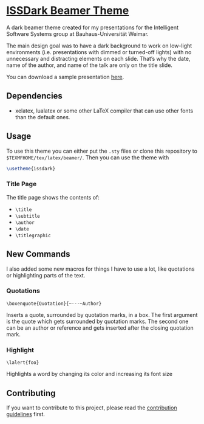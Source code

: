 # [ISSDark Beamer Theme](https://github.com/NicolaiRuckel/issdark-beamer-theme)
A dark beamer theme created for my presentations for the Intelligent Software
Systems group at Bauhaus-Universität Weimar.

The main design goal was to have a dark background to work on low-light
environments (i.e. presentations with dimmed or turned-off lights) with no
unnecessary and distracting elements on each slide. That’s why the date, name of
the author, and name of the talk are only on the title slide.

You can download a sample presentation
[here][sample presentation].

## Dependencies
* xelatex, lualatex or some other LaTeX compiler that can use other fonts than
  the default ones.

## Usage
To use this theme you can either put the `.sty` files or clone this repository to
`$TEXMFHOME/tex/latex/beamer/`. Then you can use the theme with

```tex
\usetheme{issdark}
```

### Title Page
The title page shows the contents of:

* `\title`
* `\subtitle`
* `\author`
* `\date`
* `\titlegraphic`

## New Commands
I also added some new macros for things I have to use a lot, like quotations or
highlighting parts of the text.

### Quotations
`\boxenquote{Quotation}{~---~Author}`

Inserts a quote, surrounded by quotation marks, in a box.
The first argument is the quote which gets surrounded by quotation marks.
The second one can be an author or reference and gets inserted after the
closing quotation mark.

### Highlight
`\lalert{foo}`

Highlights a word by changing its color and increasing its font size

## Contributing
If you want to contribute to this project, please read the [contribution
guidelines](CONTRIBUTING.md) first.


[sample presentation]: https://github.com/NicolaiRuckel/issdark-beamer-theme/releases/latest
